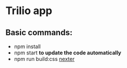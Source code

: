 # Trilio app
## Basic commands: 
* npm install 
* npm start  **to update the code automatically**
* npm run build:css
[nexter](https://praise002.github.io/nexter/)
